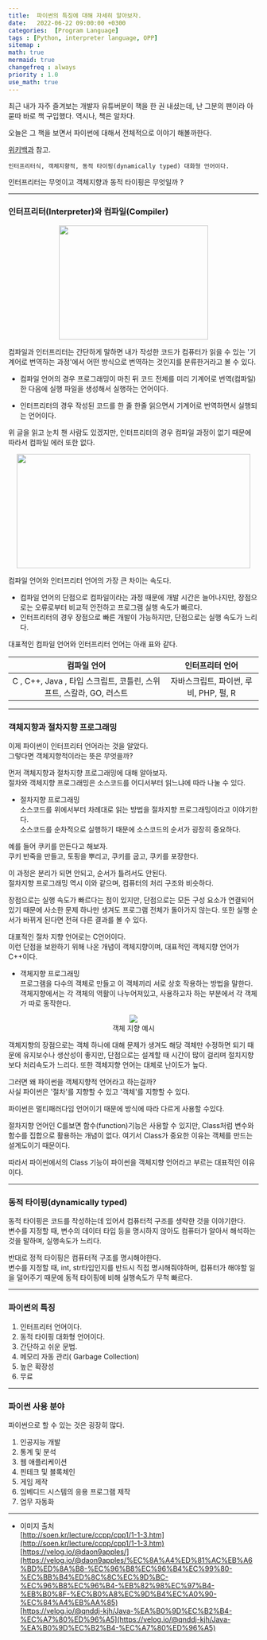 ```yaml
---
title:  파이썬의 특징에 대해 자세히 알아보자.
date:   2022-06-22 09:00:00 +0300
categories:  [Program Language]
tags : [Python, interpreter language, OPP]
sitemap :
math: true
mermaid: true
changefreq : always
priority : 1.0
use_math: true
---
```


최근 내가 자주 즐겨보는 개발자 유튜버분이 책을 한 권 내셨는데, 난 그분의 팬이라 아묻따 바로 책 구입했다.
역시나, 책은 알차다. 

오늘은 그 책을 보면서 파이썬에 대해서 전체적으로 이야기 해볼까한다.  

[위키백과](https://ko.wikipedia.org/wiki/%ED%8C%8C%EC%9D%B4%EC%8D%AC) 참고.
```
인터프리터식, 객체지향적, 동적 타이핑(dynamically typed) 대화형 언어이다.    
```

인터프리터는 무엇이고 객체지향과 동적 타이핑은 무엇일까 ?

-------

### 인터프리터(Interpreter)와 컴파일(Compiler)

<center><img src="../../assets/images/compiler.png" width="300" height="230" ></center> 
 

컴파일과 인터프리터는 간단하게 말하면 내가 작성한 코드가 컴퓨터가 읽을 수 있는 '기계어로 번역하는 과정'에서 어떤 방식으로 번역하는 것인지를 분류한거라고 볼 수 있다. 

* 컴파일 언어의 경우 프로그래밍이 마친 뒤 코드 전체를 미리 기계어로 번역(컴파일)한 다음에 실행 파일을 생성해서 실행하는 언어이다.

* 인터프리터의 경우 작성된 코드를 한 줄 한줄 읽으면서 기계어로 번역하면서 실행되는 언어이다. 

위 글을 읽고 눈치 챈 사람도 있겠지만, 인터프리터의 경우 컴파일 과정이 없기 때문에 따라서 컴파일 에러 또한 없다.

<center><img src="../../assets/images/compiler2.png" width="470" height="230" ></center> 

컴파일 언어와 인터프리터 언어의 가장 큰 차이는 속도다.

* 컴파일 언어의 단점으로  컴파일이라는 과정 때문에 개발 시간은 늘어나지만, 장점으로는 오류로부터 비교적 안전하고 프로그램 실행 속도가 빠르다.   
* 인터프리터의 경우 장점으로 빠른 개발이 가능하지만, 단점으로는 실행 속도가 느리다. 

대표적인 컴파일 언어와 인터프리터 언어는 아래 표와 같다. 

| <center> 컴파일 언어  </center> | <center> 인터프리터 언어 </center> | 
|:--------:|:--------:|
|<center> C , C++, Java , 타입 스크립트, 코틀린, 스위프트, 스칼라, GO, 러스트</center> | <center> 자바스크립트, 파이썬, 루비, PHP, 펄, R</center> |


-----------

### 객체지향과 절차지향 프로그래밍 

이제 파이썬이 인터프리터 언어라는 것을 알았다.   
그렇다면 객체지향적이라는 뜻은 무엇을까? 

먼저 객체지향과 절차지향 프로그래밍에 대해 알아보자.  
절차와 객체지향 프로그래밍은 소스코드를 어디서부터 읽느냐에 따라 나눌 수 있다. 

* 절차지향 프로그래밍  
소스코드를 위에서부터 차례대로 읽는 방법을 절차지향 프로그래밍이라고 이야기한다.  
소스코드를 순차적으로 실행하기 때문에 소스코드의 순서가 굉장히 중요하다. 

예를 들어 쿠키를 만든다고 해보자.  
쿠키 반죽을 만들고, 토핑을 뿌리고, 쿠키를 굽고, 쿠키를 포장한다.  

이 과정은 분리가 되면 안되고, 순서가 틀려서도 안된다.   
절차지향 프로그래밍 역시 이와 같으며, 컴퓨터의 처리 구조와 비슷하다.

장점으로는 실행 속도가 빠르다는 점이 있지만, 단점으로는 모든 구성 요소가 연결되어 있기 때문에 사소한 문제 하나만 생겨도 프로그램 전체가 돌아가지 않는다. 또한 실행 순서가 바뀌게 된다면 전혀 다른 결과를 볼 수 있다. 

대표적인 절차 지향 언어로는 C언어이다.  
이런 단점을 보완하기 위해 나온 개념이 객체지향이며, 대표적인 객체지향 언어가 C++이다.  

* 객체지향 프로그래밍  
프로그램을 다수의 객체로 만들고 이 객체끼리 서로 상호 작용하는 방법을 말한다. 
객체지향에서는 각 객체의 역활이 나누어져있고, 사용하고자 하는 부분에서 각 객체가 따로 동작한다.  

<center><img src="../../assets/images/OPP.png" ></center> 
<center>객체 지향 예시</center>

객체지향의 장점으로는 객체 하나에 대해 문제가 생겨도 해당 객체만 수정하면 되기 때문에 유지보수나 생산성이 좋지만, 단점으로는 설계할 때 시간이 많이 걸리며 절치지향보다 처리속도가 느리다. 또한 객체지향 언어는 대체로 난이도가 높다.

그러면 왜 파이썬을 객체지향적 언어라고 하는걸까?  
사실 파이썬은 '절차'를 지향할 수 있고 '객체'를 지향할 수 있다.  

파이썬은 멀티패러다임 언어이기 때문에 방식에 따라 다르게 사용할 수있다. 


절차지향 언어인 C를보면 함수(function)기능은 사용할 수 있지만, Class처럼 변수와 함수를 집합으로 활용하는 개념이 없다. 여기서 Class가 중요한 이유는 객체를 만드는 설계도이기 때문이다.

따라서 파이썬에서의 Class 기능이 파이썬을 객체지향 언어라고 부르는 대표적인 이유이다.


------------

### 동적 타이핑(dynamically typed)

동적 타이핑은 코드를 작성하는데 있어서 컴퓨터적 구조를 생략한 것을 이야기한다.  
변수를 지정할 때, 변수의 데이터 타입 등을 명시하지 않아도 컴퓨터가 알아서 해석하는 것을 말하며, 실행속도가 느리다.

반대로 정적 타이핑은 컴퓨터적 구조를 명시해야한다.   
변수를 지정할 때, int, str타입인지를 반드시 직접 명시해줘야하며, 컴퓨터가 해야할 일을 덜어주기 때문에 동적 타이핑에 비해 실행속도가 무척 빠르다.


----------

### 파이썬의 특징

1. 인터프리터 언어이다.
2. 동적 타이핑 대화형 언어이다.
3. 간단하고 쉬운 문법.
4. 메모리 자동 관리( Garbage Collection)
5. 높은 확장성
6. 무료 


----------
### 파이썬 사용 분야  

파이썬으로 할 수 있는 것은 굉장히 많다.  

1. 인공지능 개발 
2. 통계 및 분석
3. 웹 애플리케이션 
4. 핀테크 및 블록체인
5. 게임 제작
6. 임베디드 시스템의 응용 프로그램 제작
7. 업무 자동화 

----------

* 이미지 출처  
[http://soen.kr/lecture/ccpp/cpp1/1-1-3.htm](http://soen.kr/lecture/ccpp/cpp1/1-1-3.htm)  
[https://velog.io/@daon9apples/](https://velog.io/@daon9apples/%EC%8A%A4%ED%81%AC%EB%A6%BD%ED%8A%B8-%EC%96%B8%EC%96%B4%EC%99%80-%EC%BB%B4%ED%8C%8C%EC%9D%BC-%EC%96%B8%EC%96%B4-%EB%82%98%EC%97%B4-%EB%B0%8F-%EC%B0%A8%EC%9D%B4%EC%A0%90-%EC%84%A4%EB%AA%85)  
[https://velog.io/@qnddj-kjh/Java-%EA%B0%9D%EC%B2%B4-%EC%A7%80%ED%96%A5](https://velog.io/@qnddj-kjh/Java-%EA%B0%9D%EC%B2%B4-%EC%A7%80%ED%96%A5)  